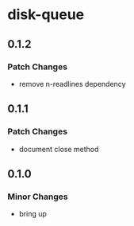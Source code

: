 # disk-queue

## 0.1.2

### Patch Changes

- remove n-readlines dependency

## 0.1.1

### Patch Changes

- document close method

## 0.1.0

### Minor Changes

- bring up
